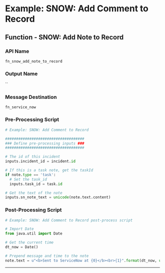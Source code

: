 <!--
    DO NOT MANUALLY EDIT THIS FILE
    THIS FILE IS AUTOMATICALLY GENERATED WITH resilient-sdk codegen
-->

# Example: SNOW: Add Comment to Record

## Function - SNOW: Add Note to Record

### API Name
`fn_snow_add_note_to_record`

### Output Name
``

### Message Destination
`fn_service_now`

### Pre-Processing Script
```python
# Example: SNOW: Add Comment to Record

####################################
### Define pre-processing inputs ###
####################################

# The id of this incident
inputs.incident_id = incident.id

# If this is a task note, get the taskId
if note.type == 'task':
  # Set the task_id
  inputs.task_id = task.id

# Get the text of the note
inputs.sn_note_text = unicode(note.text.content)
```

### Post-Processing Script
```python
# Example: SNOW: Add Comment to Record post-process script

# Import Date
from java.util import Date

# Get the current time
dt_now = Date()

# Prepend message and time to the note
note.text = u"<b>Sent to ServiceNow at {0}</b><br>{1}".format(dt_now, unicode(note.text.content))
```

---

